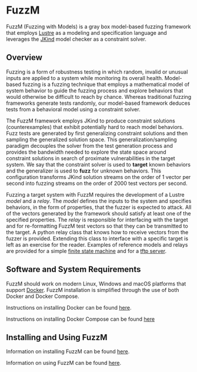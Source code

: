 # FuzzM

FuzzM (Fuzzing with Models) is a gray box
model-based fuzzing framework that employs
[Lustre](https://en.wikipedia.org/wiki/Lustre_(programming_language))
as a modeling and specification language and leverages the
[JKind](https://github.com/agacek/jkindmodel) model checker as a constraint
solver.

## Overview

Fuzzing is a form of robustness testing in which random, invalid or
unusual inputs are applied to a system while monitoring its overall
health.  Model-based fuzzing is a fuzzing technique that employs a
mathematical model of system behavior to guide the fuzzing process and
explore behaviors that would otherwise be difficult to reach by
chance.  Whereas traditional fuzzing frameworks generate tests
randomly, our model-based framework deduces tests from a behavioral
model using a constraint solver.

The FuzzM framework employs JKind to produce constraint solutions
(counterexamples) that exhibit potentially hard to reach model
behaviors.  Fuzz tests are generated by first generalizing constraint
solutions and then sampling the generalized solution space.  This
generalization/sampling paradigm decouples the solver from the test
generation process and provides the bandwidth needed to explore the
state space around constraint solutions in search of proximate
vulnerabilities in the target system.  We say that the constraint
solver is used to **target** known behaviors and the generalizer is
used to **fuzz** for unknown behaviors.  This configuration transforms
JKind solution streams on the order of 1 vector per second into
fuzzing streams on the order of 2000 test vectors per second.

Fuzzing a target system with FuzzM requires the development of a
Lustre _model_ and a _relay_.  The _model_ defines the inputs to the
system and specifies behaviors, in the form of properties, that the
fuzzer is expected to attack.  All of the vectors generated by the
framework should satisfy at least one of the specified properties.
The _relay_ is responsible for interfacing with the target and for
re-formatting FuzzM test vectors so that they can be transmitted to
the target. A python relay class that knows how to receive vectors
from the fuzzer is provided.  Extending this class to interface with a
specific target is left as an exercise for the reader.  Examples of
reference models and relays are provided for a simple [finite state
machine](examples/fsm-model/README.md) and for a [tftp
server](examples/tftp-model/README.md).

## Software and System Requirements

FuzzM should work on modern Linux, Windows and macOS platforms that
support [Docker](https://www.docker.com).  FuzzM installation is simplified through the use of both Docker and Docker Compose.

Instructions on installing Docker can be found [here](https://www.docker.com/community-edition#/download).

Instructions on installing Docker Compose can be found [here](https://docs.docker.com/compose/install/#install-compose)

## Installing and Using FuzzM

Information on installing FuzzM can be found [here](INSTALLING.md).

Information on using FuzzM can be found [here](USING.md).
